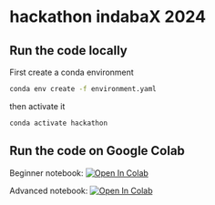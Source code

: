 # hackathon indabaX 2024

## Run the code locally

First create a conda environment

```bash
conda env create -f environment.yaml
```

then activate it

```
conda activate hackathon
```

## Run the code on Google Colab

Beginner notebook:  <a target="_blank" href="https://colab.research.google.com/github/BioGeek/hackathon_indabaX_2024/blob/beginner/hackathon_beginner_notebook.ipynb">
  <img src="https://colab.research.google.com/assets/colab-badge.svg" alt="Open In Colab"/>
</a>

Advanced notebook: <a target="_blank" href="https://colab.research.google.com/github/BioGeek/hackathon_indabaX_2024/blob/beginner/hackathon_advanced_notebook.ipynb">
  <img src="https://colab.research.google.com/assets/colab-badge.svg" alt="Open In Colab"/>
</a>

